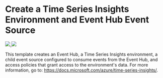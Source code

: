 # Create a Time Series Insights Environment and Event Hub Event Source

<a href="https://portal.azure.com/#create/Microsoft.Template/uri/https%3A%2F%2Fraw.githubusercontent.com%2FAzure%2Fazure-quickstart-templates%2Fmaster%2F201-timeseriesinsights-environment-with-eventhub%2Fazuredeploy.json" target="_blank">
    <img src="http://azuredeploy.net/deploybutton.png"/>
</a>
<a href="http://armviz.io/#/?load=https%3A%2F%2Fraw.githubusercontent.com%2FAzure%2Fazure-quickstart-templates%2Fmaster%2F201-timeseriesinsights-environment-with-eventhub%2Fazuredeploy.json" target="_blank">
    <img src="http://armviz.io/visualizebutton.png"/>
</a>

This template creates an Event Hub, a Time Series Insights environment, a child event source configured to consume events from the Event Hub, and access policies that grant access to the environment's data. For more information, go to: <https://docs.microsoft.com/azure/time-series-insights/>.
